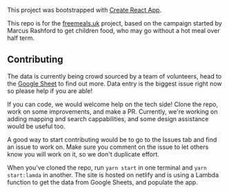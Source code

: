 This project was bootstrapped with [Create React App](https://github.com/facebook/create-react-app).

This repo is for the [freemeals.uk](https://freemeals.uk) project, based on the campaign started by Marcus Rashford to get children food, who may go without a hot meal over half term.

## Contributing

The data is currently being crowd sourced by a team of volunteers, head to the [Google Sheet](https://docs.google.com/spreadsheets/d/1OaRn7UHsFpFLOfTeiUnIBr7ofjcemBEvf_gl5b1PoTY/edit#gid=593288514) to find out more. Data entry is the biggest issue right now so please help if you are able!

If you can code, we would welcome help on the tech side! Clone the repo, work on some improvements, and make a PR. Currently, we're working on adding mapping and search cappabilities, and some design assistance would be useful too.

A good way to start contributing would be to go to the Issues tab and find an issue to work on. Make sure you comment on the issue to let others know you will work on it, so we don't duplicate effort.

When you've cloned the repo, run `yarn start` in one terminal and `yarn start:lamda` in another. The site is hosted on netlify and is using a Lambda function to get the data from Google Sheets, and populate the app.
